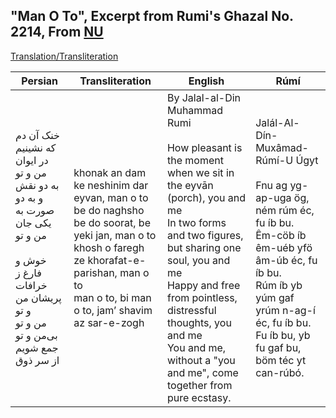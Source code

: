 ## "Man O To", Excerpt from Rumi's Ghazal No. 2214, From [NU](https://www.youtube.com/watch?v=jamjF8gxNIo)
[Translation/Transliteration](https://www.reddit.com/r/farsi/comments/13ehvun/translation_help_man_o_tu/)

| Persian | Transliteration | English | Rúmí |
|---|---|---|---|
| خنک آن دم که نشینیم در ایوان من و تو<br>به دو نقش و به دو صورت به یکی جان من و تو<br> <br>خوش و فارغ ز خرافات پریشان من و تو<br>من و تو بی‌من و تو جمع شویم از سر ذوق | khonak an dam ke neshinim dar eyvan, man o to<br>be do naghsho be do soorat, be yeki jan, man o to<br>khosh o faregh ze khorafat-e-parishan, man o to<br>man o to, bi man o to, jam’ shavim az sar-e-zogh | By Jalal-al-Din Muhammad Rumi<br><br>How pleasant is the moment when we sit in the eyvān (porch), you and me<br>In two forms and two figures, but sharing one soul, you and me<br>Happy and free from pointless, distressful thoughts, you and me<br>You and me, without a "you and me", come together from pure ecstasy. | Jalál-Al-Dín-Muxâmad-Rúmí-U Úgyt<br><br>Fnu ag yg-ap-uga ög, ném rúm éc, fu íb bu.<br>Êm-cöb íb êm-uéb yfö âm-úb éc, fu íb bu.<br>Rúm íb yb yúm gaf yrúm n-ag-í éc, fu íb bu.<br>Fu íb bu, yb fu gaf bu, böm téc yt can-rúbó. |



